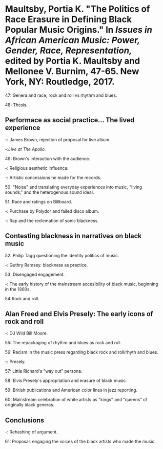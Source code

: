 # Maultsby, Portia K. "The Politics of Race Erasure in Defining Black Popular Music Origins." In *Issues in African American Music: Power, Gender, Race, Representation,* edited by Portia K. Maultsby and Mellonee V. Burnim, 47-65. New York, NY: Routledge, 2017.

47: Genera and race, rock and roll vs rhythm and blues.  

48: Thesis.  

## Performace as social practice... The lived experience  

-: James Brown, rejection of proposal for live album.  

-:*Live at The Apollo.*  

49: Brown's interaction with the audience.  

-: Religious aesthetic influence.  

-: Artistic concessions he made for the records.  

50: "Noise" and translating everyday experiences into music, "living sounds," and the heterogenous sound ideal.    

51: Race and ratings on Billboard.  

-: Purchase by Polydor and failed disco album.  

-: Rap and the reclemation of sonic blackness.  

## Contesting blackness in narratives on black music  

52: Philip Tagg questioning the identity politics of music.  

-: Guthry Ramsey: blackness as practice.  

53: Disengaged engagement.  

-: The early history of the mainstream accesibility of black music, beginning in the 1860s.  

54:Rock and roll.  

## Alan Freed and Elvis Presely: The early icons of rock and roll  

-: DJ Wild Bill Moore.  

55: The repackaging of rhythm and blues as rock and roll.  

56: Racism in the music press regarding black rock and roll/rhyth and blues.  

-: Presely.  

57: Little Richard's "way out" persona.  

58: Elvis Presely's appropriation and erasure of black music.  

59: British publications and American color lines in jazz reporting.  

60: Mainstream celebration of white artists as "kings" and "queens" of originally black generas.  

## Conclusions  

-: Rehashing of argument.  

61: Proposal: engaging the voices of the black artists who made the music.  
